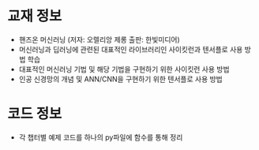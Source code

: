 # 교재 정보
- 핸즈온 머신러닝 (저자: 오렐리앙 제롱 출판: 한빛미디어)
- 머신러닝과 딥러닝에 관련된 대표적인 라이브러리인 사이킷런과 텐서플로 사용 방법 학습
- 대표적인 머신러닝 기법 및 해당 기법을 구현하기 위한 사이킷런 사용 방법
- 인공 신경망의 개념 및 ANN/CNN을 구현하기 위한 텐서플로 사용 방법

# 코드 정보
- 각 챕터별 예제 코드를 하나의 py파일에 함수를 통해 정리
